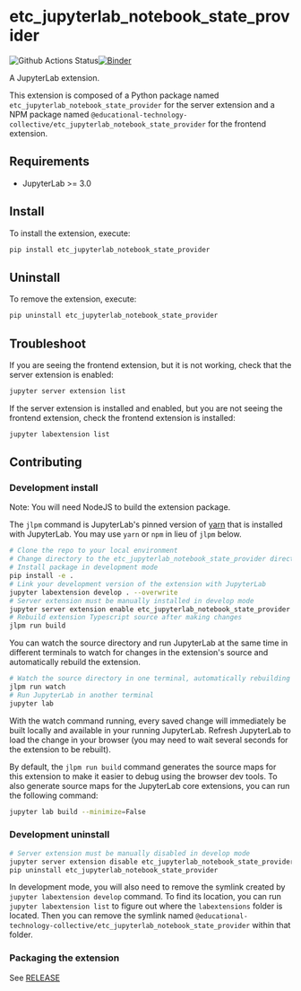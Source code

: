 # etc_jupyterlab_notebook_state_provider

![Github Actions Status](https://github.com/educational-technology-collective/etc_jupyterlab_notebook_state_provider/workflows/Build/badge.svg)[![Binder](https://mybinder.org/badge_logo.svg)](https://mybinder.org/v2/gh/educational-technology-collective/etc_jupyterlab_notebook_state_provider/main?urlpath=lab)

A JupyterLab extension.


This extension is composed of a Python package named `etc_jupyterlab_notebook_state_provider`
for the server extension and a NPM package named `@educational-technology-collective/etc_jupyterlab_notebook_state_provider`
for the frontend extension.


## Requirements

* JupyterLab >= 3.0

## Install

To install the extension, execute:

```bash
pip install etc_jupyterlab_notebook_state_provider
```

## Uninstall

To remove the extension, execute:

```bash
pip uninstall etc_jupyterlab_notebook_state_provider
```


## Troubleshoot

If you are seeing the frontend extension, but it is not working, check
that the server extension is enabled:

```bash
jupyter server extension list
```

If the server extension is installed and enabled, but you are not seeing
the frontend extension, check the frontend extension is installed:

```bash
jupyter labextension list
```


## Contributing

### Development install

Note: You will need NodeJS to build the extension package.

The `jlpm` command is JupyterLab's pinned version of
[yarn](https://yarnpkg.com/) that is installed with JupyterLab. You may use
`yarn` or `npm` in lieu of `jlpm` below.

```bash
# Clone the repo to your local environment
# Change directory to the etc_jupyterlab_notebook_state_provider directory
# Install package in development mode
pip install -e .
# Link your development version of the extension with JupyterLab
jupyter labextension develop . --overwrite
# Server extension must be manually installed in develop mode
jupyter server extension enable etc_jupyterlab_notebook_state_provider
# Rebuild extension Typescript source after making changes
jlpm run build
```

You can watch the source directory and run JupyterLab at the same time in different terminals to watch for changes in the extension's source and automatically rebuild the extension.

```bash
# Watch the source directory in one terminal, automatically rebuilding when needed
jlpm run watch
# Run JupyterLab in another terminal
jupyter lab
```

With the watch command running, every saved change will immediately be built locally and available in your running JupyterLab. Refresh JupyterLab to load the change in your browser (you may need to wait several seconds for the extension to be rebuilt).

By default, the `jlpm run build` command generates the source maps for this extension to make it easier to debug using the browser dev tools. To also generate source maps for the JupyterLab core extensions, you can run the following command:

```bash
jupyter lab build --minimize=False
```

### Development uninstall

```bash
# Server extension must be manually disabled in develop mode
jupyter server extension disable etc_jupyterlab_notebook_state_provider
pip uninstall etc_jupyterlab_notebook_state_provider
```

In development mode, you will also need to remove the symlink created by `jupyter labextension develop`
command. To find its location, you can run `jupyter labextension list` to figure out where the `labextensions`
folder is located. Then you can remove the symlink named `@educational-technology-collective/etc_jupyterlab_notebook_state_provider` within that folder.

### Packaging the extension

See [RELEASE](RELEASE.md)
